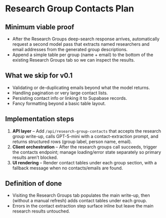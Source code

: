 # Research Group Contacts Plan

## Minimum viable proof
- After the Research Groups deep-search response arrives, automatically request a second model pass that extracts named researchers and email addresses from the generated group descriptions.
- Append a simple table per group (name + email) to the bottom of the existing Research Groups tab so we can inspect the results.

## What we skip for v0.1
- Validating or de-duplicating emails beyond what the model returns.
- Handling pagination or very large contact lists.
- Persisting contact info or linking it to Supabase records.
- Fancy formatting beyond a basic table layout.

## Implementation steps
1. **API layer** – Add `/api/research-group-contacts` that accepts the research group write-up, calls GPT-5-mini with a contact-extraction prompt, and returns structured rows (group label, person name, email).
2. **Client orchestration** – After the research groups call succeeds, trigger the contacts endpoint; manage loading/error state separately so primary results aren’t blocked.
3. **UI rendering** – Render contact tables under each group section, with a fallback message when no contacts/emails are found.

## Definition of done
- Visiting the Research Groups tab populates the main write-up, then (without a manual refresh) adds contact tables under each group.
- Errors in the contact extraction step surface inline but leave the main research results untouched.

